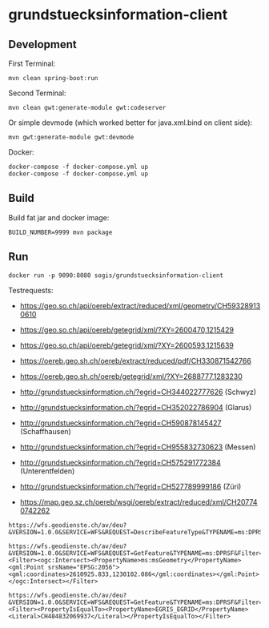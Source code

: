 # grundstuecksinformation-client

## Development

First Terminal:
```
mvn clean spring-boot:run
```

Second Terminal:
```
mvn clean gwt:generate-module gwt:codeserver
```

Or simple devmode (which worked better for java.xml.bind on client side):
```
mvn gwt:generate-module gwt:devmode 
```

Docker:

```
docker-compose -f docker-compose.yml up
docker-compose -f docker-compose.yml up
```


## Build

Build fat jar and docker image:
```
BUILD_NUMBER=9999 mvn package
```

## Run 
```
docker run -p 9090:8080 sogis/grundstuecksinformation-client
```

Testrequests:
- https://geo.so.ch/api/oereb/extract/reduced/xml/geometry/CH593289130610
- https://geo.so.ch/api/oereb/getegrid/xml/?XY=2600470,1215429
- https://geo.so.ch/api/oereb/getegrid/xml/?XY=2600593,1215639

- https://oereb.geo.sh.ch/oereb/extract/reduced/pdf/CH330871542766 
- https://oereb.geo.sh.ch/oereb/getegrid/xml/?XY=2688777,1283230
 

- http://grundstuecksinformation.ch/?egrid=CH344022777626 (Schwyz)
- http://grundstuecksinformation.ch/?egrid=CH352022786904 (Glarus)
- http://grundstuecksinformation.ch/?egrid=CH590878145427 (Schaffhausen)
- http://grundstuecksinformation.ch/?egrid=CH955832730623 (Messen)
- http://grundstuecksinformation.ch/?egrid=CH575291772384 (Unterentfelden)
- http://grundstuecksinformation.ch/?egrid=CH527789999186 (Züri)

- https://map.geo.sz.ch/oereb/wsgi/oereb/extract/reduced/xml/CH207740742262

```
https://wfs.geodienste.ch/av/deu?&VERSION=1.0.0&SERVICE=WFS&REQUEST=DescribeFeatureType&TYPENAME=ms:DPRSF

https://wfs.geodienste.ch/av/deu?&VERSION=1.0.0&SERVICE=WFS&REQUEST=GetFeature&TYPENAME=ms:DPRSF&Filter=<Filter><ogc:Intersect><PropertyName>ms:msGeometry</PropertyName><gml:Point srsName="EPSG:2056"><gml:coordinates>2610925.833,1230102.086</gml:coordinates></gml:Point></ogc:Intersect></Filter>

https://wfs.geodienste.ch/av/deu?&VERSION=1.0.0&SERVICE=WFS&REQUEST=GetFeature&TYPENAME=ms:DPRSF&Filter=<Filter><PropertyIsEqualTo><PropertyName>EGRIS_EGRID</PropertyName><Literal>CH484832069937</Literal></PropertyIsEqualTo></Filter>
``` 
